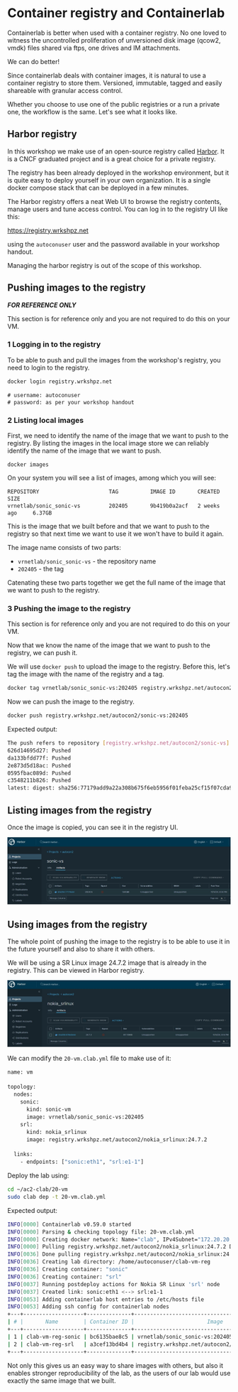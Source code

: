 # Container registry and Containerlab

Containerlab is better when used with a container registry. No one loved to witness the uncontrolled proliferation of unversioned disk image (qcow2, vmdk) files shared via ftps, one drives and IM attachments.

We can do better!

Since containerlab deals with container images, it is natural to use a container registry to store them. Versioned, immutable, tagged and easily shareable with granular access control.

Whether you choose to use one of the public registries or a run a private one, the workflow is the same. Let's see what it looks like.

## Harbor registry

In this workshop we make use of an open-source registry called [Harbor](https://goharbor.io/). It is a CNCF graduated project and is a great choice for a private registry.

The registry has been already deployed in the workshop environment, but it is quite easy to deploy yourself in your own organization. It is a single docker compose stack that can be deployed in a few minutes.

The Harbor registry offers a neat Web UI to browse the registry contents, manage users and tune access control. You can log in to the registry UI like this:

<https://registry.wrkshpz.net>

using the `autoconuser` user and the password available in your workshop handout.

Managing the harbor registry is out of the scope of this workshop.

## Pushing images to the registry

***FOR REFERENCE ONLY***

This section is for reference only and you are not required to do this on your VM.

### 1 Logging in to the registry

To be able to push and pull the images from the workshop's registry, you need to login to the registry.

```bash
docker login registry.wrkshpz.net
```

```
# username: autoconuser
# password: as per your workshop handout
```

### 2 Listing local images

First, we need to identify the name of the image that we want to push to the registry. By listing the images in the local image store we can reliably identify the name of the image that we want to push.

```
docker images
```

On your system you will see a list of images, among which you will see:

```
REPOSITORY                      TAG          IMAGE ID       CREATED         SIZE
vrnetlab/sonic_sonic-vs         202405       9b419b0a2acf   2 weeks ago     6.37GB
```

This is the image that we built before and that we want to push to the registry so that next time we want to use it we won't have to build it again.

The image name consists of two parts:

- `vrnetlab/sonic_sonic-vs` - the repository name
- `202405` - the tag

Catenating these two parts together we get the full name of the image that we want to push to the registry.

### 3 Pushing the image to the registry

This section is for reference only and you are not required to do this on your VM.

Now that we know the name of the image that we want to push to the registry, we can push it.

We will use `docker push` to upload the image to the registry. Before this, let's tag the image with the name of the registry and a tag.

```bash
docker tag vrnetlab/sonic_sonic-vs:202405 registry.wrkshpz.net/autocon2/sonic-vs:202405
```

Now we can push the image to the registry.

```bash
docker push registry.wrkshpz.net/autocon2/sonic-vs:202405
```

Expected output:

```bash
The push refers to repository [registry.wrkshpz.net/autocon2/sonic-vs]
626d14695d27: Pushed 
da133bfdd77f: Pushed 
2e873d5d18ac: Pushed 
0595fbac089d: Pushed 
c3548211b826: Pushed 
latest: digest: sha256:77179add9a22a308b675f6eb5956f01feba25cf15f07cda9e8fb36784881b96e size: 1371
```

## Listing images from the registry

Once the image is copied, you can see it in the registry UI.

![pic](harbor-sonic.jpg)

## Using images from the registry

The whole point of pushing the image to the registry is to be able to use it in the future yourself and also to share it with others.

We will be using a SR Linux image 24.7.2 image that is already in the registry. This can be viewed in Harbor registry.

![pic](harbor-srl.jpg)

We can modify the `20-vm.clab.yml` file to make use of it:

```bash
name: vm
 
topology:
  nodes:
    sonic:
      kind: sonic-vm
      image: vrnetlab/sonic_sonic-vs:202405
    srl:
      kind: nokia_srlinux
      image: registry.wrkshpz.net/autocon2/nokia_srlinux:24.7.2

  links:
    - endpoints: ["sonic:eth1", "srl:e1-1"]
```

Deploy the lab using:

```bash
cd ~/ac2-clab/20-vm
sudo clab dep -t 20-vm.clab.yml
```

Expected output:

```bash
INFO[0000] Containerlab v0.59.0 started                 
INFO[0000] Parsing & checking topology file: 20-vm.clab.yml 
INFO[0000] Creating docker network: Name="clab", IPv4Subnet="172.20.20.0/24", IPv6Subnet="3fff:172:20:20::/64", MTU=1500 
INFO[0000] Pulling registry.wrkshpz.net/autocon2/nokia_srlinux:24.7.2 Docker image 
INFO[0036] Done pulling registry.wrkshpz.net/autocon2/nokia_srlinux:24.7.2 
INFO[0036] Creating lab directory: /home/autoconuser/clab-vm-reg 
INFO[0036] Creating container: "sonic"                  
INFO[0036] Creating container: "srl"                    
INFO[0037] Running postdeploy actions for Nokia SR Linux 'srl' node 
INFO[0037] Created link: sonic:eth1 <--> srl:e1-1       
INFO[0053] Adding containerlab host entries to /etc/hosts file 
INFO[0053] Adding ssh config for containerlab nodes     
+---+-------------------+--------------+----------------------------------------------------+---------------+---------+----------------+----------------------+
| # |       Name        | Container ID |                       Image                        |     Kind      |  State  |  IPv4 Address  |     IPv6 Address     |
+---+-------------------+--------------+----------------------------------------------------+---------------+---------+----------------+----------------------+
| 1 | clab-vm-reg-sonic | bc6135bae8c5 | vrnetlab/sonic_sonic-vs:202405                     | sonic-vm      | running | 172.20.20.3/24 | 3fff:172:20:20::3/64 |
| 2 | clab-vm-reg-srl   | a3cef13bd4b4 | registry.wrkshpz.net/autocon2/nokia_srlinux:24.7.2 | nokia_srlinux | running | 172.20.20.2/24 | 3fff:172:20:20::2/64 |
+---+-------------------+--------------+----------------------------------------------------+---------------+---------+----------------+----------------------+
```


Not only this gives us an easy way to share images with others, but also it enables stronger reproducibility of the lab, as the users of our lab would use exactly the same image that we built.
